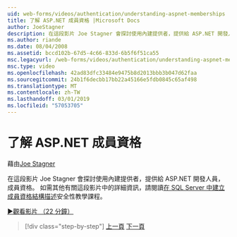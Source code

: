 ```yaml
---
uid: web-forms/videos/authentication/understanding-aspnet-memberships
title: 了解 ASP.NET 成員資格 |Microsoft Docs
author: JoeStagner
description: 在這段影片 Joe Stagner 會探討使用內建提供者，提供給 ASP.NET 開發人員，成員資格。 如需有關此...
ms.author: riande
ms.date: 08/04/2008
ms.assetid: bccd102b-67d5-4c66-833d-6b5f6f51ca55
msc.legacyurl: /web-forms/videos/authentication/understanding-aspnet-memberships
msc.type: video
ms.openlocfilehash: 42ad83dfc33484e9475b8d2013bbb3b047d62faa
ms.sourcegitcommit: 24b1f6decbb17bb22a45166e5fdb0845c65af498
ms.translationtype: MT
ms.contentlocale: zh-TW
ms.lasthandoff: 03/01/2019
ms.locfileid: "57053705"
---
```

<a name="understanding-aspnet-memberships"></a>了解 ASP.NET 成員資格
====================
藉由[Joe Stagner](https://github.com/JoeStagner)

在這段影片 Joe Stagner 會探討使用內建提供者，提供給 ASP.NET 開發人員，成員資格。 如需其他有關這段影片中的詳細資訊，請閱讀[在 SQL Server 中建立成員資格結構描述](../../overview/older-versions-security/membership/creating-the-membership-schema-in-sql-server-vb.md)安全性教學課程。

[&#9654;觀看影片 （22 分鐘）](https://channel9.msdn.com/Blogs/ASP-NET-Site-Videos/understanding-aspnet-memberships)

> [!div class="step-by-step"]
> [上一頁](use-custom-principal-objects.md)
> [下一頁](configuring-sql-to-work-with-membership-schemas.md)
